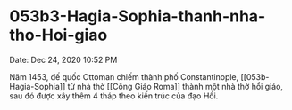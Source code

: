 # 053b3-Hagia-Sophia-thanh-nha-tho-Hoi-giao

Date: Dec 24, 2020 10:52 PM

Năm 1453, đế quốc Ottoman chiếm thành phố Constantinople, [[053b-Hagia-Sophia]] từ nhà thờ [[Công Giáo Roma]] thành một nhà thờ hồi giáo, sau đó được xây thêm 4 tháp theo kiến trúc của đạo Hồi.